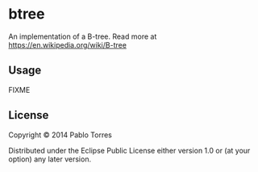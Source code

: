 # btree

An implementation of a B-tree.  Read more at https://en.wikipedia.org/wiki/B-tree

## Usage

FIXME

## License

Copyright © 2014 Pablo Torres

Distributed under the Eclipse Public License either version 1.0 or (at
your option) any later version.
